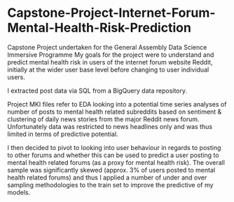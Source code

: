 # Capstone-Project-Internet-Forum-Mental-Health-Risk-Prediction
Capstone Project undertaken for the General Assembly Data Science Immersive Programme
My goals for the project were to understand and predict mental health risk in users of the internet forum website Reddit, initially at the wider user base level before changing to user individual users.

I extracted post data via SQL from a BigQuery data repository.

Project MKI files refer to EDA looking into a potential time series analyses of number of posts to mental health related subreddits based on sentiment & clustering of daily news stories from the major Reddit news forum. Unfortunately data was restricted to news headlines only and was thus limited in terms of predictive potential.

I then decided to pivot to looking into user behaviour in regards to posting to other forums and whether this can be used to predict a user posting to mental health related forums (as a proxy for mental health risk). The overall sample was significantly skewed (approx. 3% of users posted to mental health related forums) and thus I applied a number of under and over sampling methodologies to the train set to improve the predictive of my models. 
